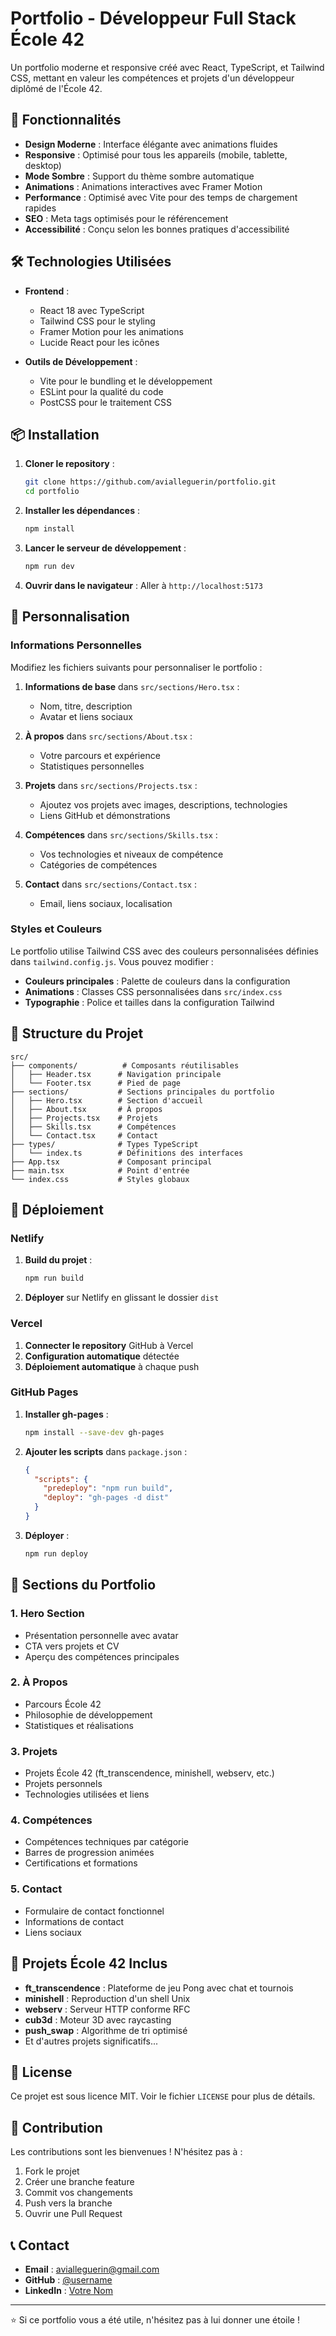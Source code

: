 # Portfolio - Développeur Full Stack École 42

Un portfolio moderne et responsive créé avec React, TypeScript, et Tailwind CSS, mettant en valeur les compétences et projets d'un développeur diplômé de l'École 42.

## 🚀 Fonctionnalités

- **Design Moderne** : Interface élégante avec animations fluides
- **Responsive** : Optimisé pour tous les appareils (mobile, tablette, desktop)
- **Mode Sombre** : Support du thème sombre automatique
- **Animations** : Animations interactives avec Framer Motion
- **Performance** : Optimisé avec Vite pour des temps de chargement rapides
- **SEO** : Meta tags optimisés pour le référencement
- **Accessibilité** : Conçu selon les bonnes pratiques d'accessibilité

## 🛠️ Technologies Utilisées

- **Frontend** :
  - React 18 avec TypeScript
  - Tailwind CSS pour le styling
  - Framer Motion pour les animations
  - Lucide React pour les icônes

- **Outils de Développement** :
  - Vite pour le bundling et le développement
  - ESLint pour la qualité du code
  - PostCSS pour le traitement CSS

## 📦 Installation

1. **Cloner le repository** :
   ```bash
   git clone https://github.com/avialleguerin/portfolio.git
   cd portfolio
   ```

2. **Installer les dépendances** :
   ```bash
   npm install
   ```

3. **Lancer le serveur de développement** :
   ```bash
   npm run dev
   ```

4. **Ouvrir dans le navigateur** :
   Aller à `http://localhost:5173`

## 🎨 Personnalisation

### Informations Personnelles

Modifiez les fichiers suivants pour personnaliser le portfolio :

1. **Informations de base** dans `src/sections/Hero.tsx` :
   - Nom, titre, description
   - Avatar et liens sociaux

2. **À propos** dans `src/sections/About.tsx` :
   - Votre parcours et expérience
   - Statistiques personnelles

3. **Projets** dans `src/sections/Projects.tsx` :
   - Ajoutez vos projets avec images, descriptions, technologies
   - Liens GitHub et démonstrations

4. **Compétences** dans `src/sections/Skills.tsx` :
   - Vos technologies et niveaux de compétence
   - Catégories de compétences

5. **Contact** dans `src/sections/Contact.tsx` :
   - Email, liens sociaux, localisation

### Styles et Couleurs

Le portfolio utilise Tailwind CSS avec des couleurs personnalisées définies dans `tailwind.config.js`. Vous pouvez modifier :

- **Couleurs principales** : Palette de couleurs dans la configuration
- **Animations** : Classes CSS personnalisées dans `src/index.css`
- **Typographie** : Police et tailles dans la configuration Tailwind

## 📂 Structure du Projet

```
src/
├── components/          # Composants réutilisables
│   ├── Header.tsx      # Navigation principale
│   └── Footer.tsx      # Pied de page
├── sections/           # Sections principales du portfolio
│   ├── Hero.tsx        # Section d'accueil
│   ├── About.tsx       # À propos
│   ├── Projects.tsx    # Projets
│   ├── Skills.tsx      # Compétences
│   └── Contact.tsx     # Contact
├── types/              # Types TypeScript
│   └── index.ts        # Définitions des interfaces
├── App.tsx             # Composant principal
├── main.tsx            # Point d'entrée
└── index.css           # Styles globaux
```

## 🚀 Déploiement

### Netlify

1. **Build du projet** :
   ```bash
   npm run build
   ```

2. **Déployer** sur Netlify en glissant le dossier `dist`

### Vercel

1. **Connecter le repository** GitHub à Vercel
2. **Configuration automatique** détectée
3. **Déploiement automatique** à chaque push

### GitHub Pages

1. **Installer gh-pages** :
   ```bash
   npm install --save-dev gh-pages
   ```

2. **Ajouter les scripts** dans `package.json` :
   ```json
   {
     "scripts": {
       "predeploy": "npm run build",
       "deploy": "gh-pages -d dist"
     }
   }
   ```

3. **Déployer** :
   ```bash
   npm run deploy
   ```

## 📱 Sections du Portfolio

### 1. Hero Section
- Présentation personnelle avec avatar
- CTA vers projets et CV
- Aperçu des compétences principales

### 2. À Propos
- Parcours École 42
- Philosophie de développement
- Statistiques et réalisations

### 3. Projets
- Projets École 42 (ft_transcendence, minishell, webserv, etc.)
- Projets personnels
- Technologies utilisées et liens

### 4. Compétences
- Compétences techniques par catégorie
- Barres de progression animées
- Certifications et formations

### 5. Contact
- Formulaire de contact fonctionnel
- Informations de contact
- Liens sociaux

## 🎯 Projets École 42 Inclus

- **ft_transcendence** : Plateforme de jeu Pong avec chat et tournois
- **minishell** : Reproduction d'un shell Unix
- **webserv** : Serveur HTTP conforme RFC
- **cub3d** : Moteur 3D avec raycasting
- **push_swap** : Algorithme de tri optimisé
- Et d'autres projets significatifs...

## 📄 License

Ce projet est sous licence MIT. Voir le fichier `LICENSE` pour plus de détails.

## 🤝 Contribution

Les contributions sont les bienvenues ! N'hésitez pas à :

1. Fork le projet
2. Créer une branche feature
3. Commit vos changements
4. Push vers la branche
5. Ouvrir une Pull Request

## 📞 Contact

- **Email** : avialleguerin@gmail.com
- **GitHub** : [@username](https://github.com/avialleguerin)
- **LinkedIn** : [Votre Nom](https://fr.linkedin.com/in/avg38)

---

⭐ Si ce portfolio vous a été utile, n'hésitez pas à lui donner une étoile !
